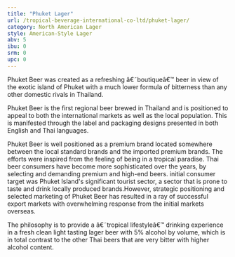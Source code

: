 ```yaml
---
title: "Phuket Lager"
url: /tropical-beverage-international-co-ltd/phuket-lager/
category: North American Lager
style: American-Style Lager
abv: 5
ibu: 0
srm: 0
upc: 0
---
```

Phuket Beer was created as a refreshing â€˜boutiqueâ€™ beer in view of the exotic island of Phuket with a much lower formula of bitterness than any other domestic rivals in Thailand.

Phuket Beer is the first regional beer brewed in Thailand and is positioned to appeal to both the international markets as well as the local population. This is manifested through the label and packaging designs presented in both English and Thai languages.

Phuket Beer is well positioned as a premium brand located somewhere between the local standard brands and the imported premium brands. The efforts were inspired from the feeling of being in a tropical paradise. Thai beer consumers have become more sophisticated over the years, by selecting and demanding premium and high-end beers. initial consumer target was Phuket Island's significant tourist sector, a sector that is prone to taste and drink locally produced brands.However, strategic positioning and selected marketing of Phuket Beer has resulted in a ray of successful export markets with overwhelming response from the initial markets overseas.

The philosophy is to provide a â€˜tropical lifestyleâ€™ drinking experience in a fresh clean light tasting lager beer with 5% alcohol by volume, which is in total contrast to the other Thai beers that are very bitter with higher alcohol content.
